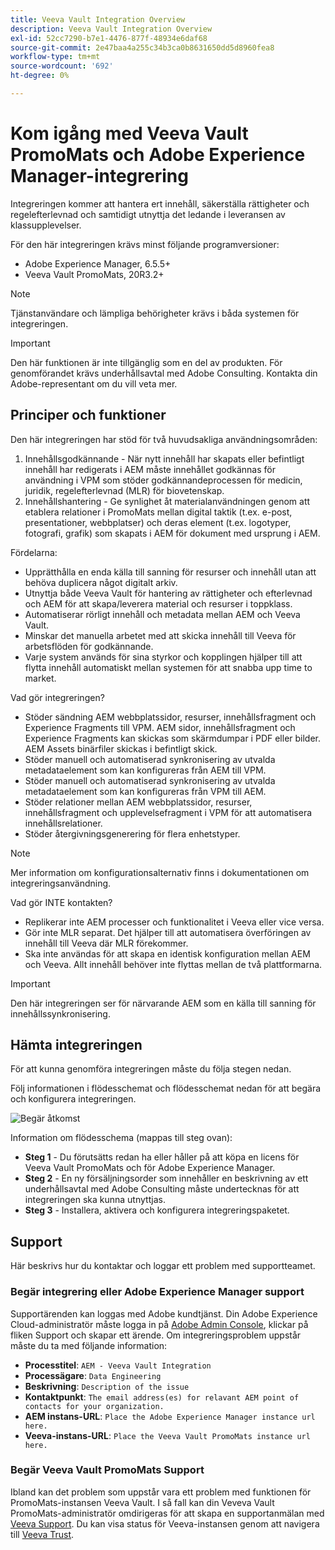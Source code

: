 ```yaml
---
title: Veeva Vault Integration Overview
description: Veeva Vault Integration Overview
exl-id: 52cc7290-b7e1-4476-877f-48934e6daf68
source-git-commit: 2e47baa4a255c34b3ca0b8631650dd5d8960fea8
workflow-type: tm+mt
source-wordcount: '692'
ht-degree: 0%

---
```


# Kom igång med Veeva Vault PromoMats och Adobe Experience Manager-integrering

Integreringen kommer att hantera ert innehåll, säkerställa rättigheter och regelefterlevnad och samtidigt utnyttja det ledande i leveransen av klassupplevelser.

För den här integreringen krävs minst följande programversioner:

* Adobe Experience Manager, 6.5.5+
* Veeva Vault PromoMats, 20R3.2+

>[!NOTE]
>
>Tjänstanvändare och lämpliga behörigheter krävs i båda systemen för integreringen.
>

>[!IMPORTANT]
>
>Den här funktionen är inte tillgänglig som en del av produkten. För genomförandet krävs underhållsavtal med Adobe Consulting. Kontakta din Adobe-representant om du vill veta mer.
>

## Principer och funktioner

Den här integreringen har stöd för två huvudsakliga användningsområden:

1. Innehållsgodkännande - När nytt innehåll har skapats eller befintligt innehåll har redigerats i AEM måste innehållet godkännas för användning i VPM som stöder godkännandeprocessen för medicin, juridik, regelefterlevnad (MLR) för biovetenskap.
1. Innehållshantering - Ge synlighet åt materialanvändningen genom att etablera relationer i PromoMats mellan digital taktik (t.ex. e-post, presentationer, webbplatser) och deras element (t.ex. logotyper, fotografi, grafik) som skapats i AEM för dokument med ursprung i AEM.

Fördelarna:

* Upprätthålla en enda källa till sanning för resurser och innehåll utan att behöva duplicera något digitalt arkiv.
* Utnyttja både Veeva Vault för hantering av rättigheter och efterlevnad och AEM för att skapa/leverera material och resurser i toppklass.
* Automatiserar rörligt innehåll och metadata mellan AEM och Veeva Vault.
* Minskar det manuella arbetet med att skicka innehåll till Veeva för arbetsflöden för godkännande.
* Varje system används för sina styrkor och kopplingen hjälper till att flytta innehåll automatiskt mellan systemen för att snabba upp time to market.

Vad gör integreringen?

* Stöder sändning AEM webbplatssidor, resurser, innehållsfragment och Experience Fragments till VPM. AEM sidor, innehållsfragment och Experience Fragments kan skickas som skärmdumpar i PDF eller bilder. AEM Assets binärfiler skickas i befintligt skick.
* Stöder manuell och automatiserad synkronisering av utvalda metadataelement som kan konfigureras från AEM till VPM.
* Stöder manuell och automatiserad synkronisering av utvalda metadataelement som kan konfigureras från VPM till AEM.
* Stöder relationer mellan AEM webbplatssidor, resurser, innehållsfragment och upplevelsefragment i VPM för att automatisera innehållsrelationer.
* Stöder återgivningsgenerering för flera enhetstyper.

>[!NOTE]
>
>Mer information om konfigurationsalternativ finns i dokumentationen om integreringsanvändning.
>

Vad gör INTE kontakten?

* Replikerar inte AEM processer och funktionalitet i Veeva eller vice versa.
* Gör inte MLR separat. Det hjälper till att automatisera överföringen av innehåll till Veeva där MLR förekommer.
* Ska inte användas för att skapa en identisk konfiguration mellan AEM och Veeva. Allt innehåll behöver inte flyttas mellan de två plattformarna.


>[!IMPORTANT]
>
>Den här integreringen ser för närvarande AEM som en källa till sanning för innehållssynkronisering.

## Hämta integreringen

För att kunna genomföra integreringen måste du följa stegen nedan.

Följ informationen i flödesschemat och flödesschemat nedan för att begära och konfigurera integreringen.

![Begär åtkomst](assets/integration-request.png)

Information om flödesschema (mappas till steg ovan):

* **Steg 1** - Du förutsätts redan ha eller håller på att köpa en licens för Veeva Vault PromoMats och för Adobe Experience Manager.
* **Steg 2** - En ny försäljningsorder som innehåller en beskrivning av ett underhållsavtal med Adobe Consulting måste undertecknas för att integreringen ska kunna utnyttjas.
* **Steg 3** - Installera, aktivera och konfigurera integreringspaketet.

## Support

Här beskrivs hur du kontaktar och loggar ett problem med supportteamet.

### Begär integrering eller Adobe Experience Manager support

Supportärenden kan loggas med Adobe kundtjänst. Din Adobe Experience Cloud-administratör måste logga in på [Adobe Admin Console](https://adminconsole.adobe.com/), klickar på fliken Support och skapar ett ärende. Om integreringsproblem uppstår måste du ta med följande information:

* **Processtitel**: `AEM - Veeva Vault Integration`
* **Processägare**: `Data Engineering`
* **Beskrivning**: `Description of the issue`
* **Kontaktpunkt**: `The email address(es) for relavant AEM point of contacts for your organization.`
* **AEM instans-URL**: `Place the Adobe Experience Manager instance url here.`
* **Veeva-instans-URL**: `Place the Veeva Vault PromoMats instance url here.`

### Begär Veeva Vault PromoMats Support

Ibland kan det problem som uppstår vara ett problem med funktionen för PromoMats-instansen Veeva Vault. I så fall kan din Veveva Vault PromoMats-administratör omdirigeras för att skapa en supportanmälan med [Veeva Support](http://support.veeva.com/). Du kan visa status för Veeva-instansen genom att navigera till [Veeva Trust](http://trust.veeva.com/).

